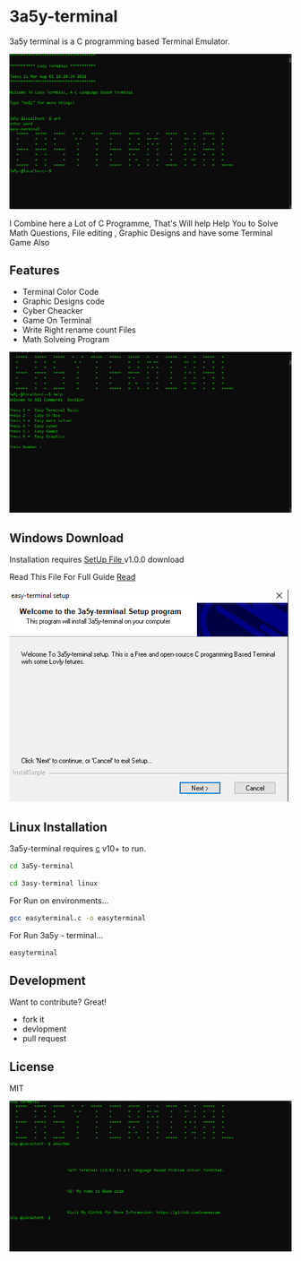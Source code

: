 # 3a5y-terminal
3a5y terminal is a C programming based Terminal Emulator. 


[![N|Solid](https://github.com/naemazam/3a5y-terminal/blob/main/3asy-terminal%20img/home%20pic.PNG)](https://naemazam.github.io/3a5y-terminal/)



I Combine here a Lot of C Programme, That's Will help Help You to Solve Math Questions, File editing , Graphic Designs and have some Terminal Game Also



## Features

- Terminal Color Code
- Graphic Designs code
- Cyber Cheacker 
- Game On Terminal 
- Write Right rename count  Files 
- Math Solveing Program 


[![N|Solid](https://github.com/naemazam/3a5y-terminal/blob/main/3asy-terminal%20img/help.PNG)](https://naemazam.github.io/3a5y-terminal/)

## Windows Download 
Installation requires [SetUp File ](https://github.com/naemazam/3a5y-terminal/raw/main/setupfile/easy-terminal.exe) v1.0.0 download

Read This File For Full Guide [Read](https://naemazam.github.io/3a5y-terminal/#line2)

[![N|Solid](https://github.com/naemazam/3a5y-terminal/blob/gh-pages/images/upload/install1.PNG)](https://naemazam.github.io/3a5y-terminal/)


## Linux Installation

3a5y-terminal requires [c](https://en.wikipedia.org/wiki/C_(programming_language)) v10+ to run.


```sh
cd 3a5y-terminal
```
```sh
cd 3asy-terminal linux
```
For Run on  environments...

```sh
gcc easyterminal.c -o easyterminal
```

For Run 3a5y - terminal...

```sh
easyterminal
```


## Development

Want to contribute? Great!

- fork it 
- devlopment 
- pull request



## License

MIT

[![N|Solid](https://github.com/naemazam/3a5y-terminal/blob/gh-pages/images/upload/me2.PNG)](https://naemazam.github.io/3a5y-terminal/)

